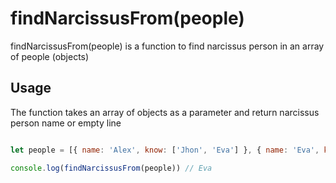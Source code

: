 # findNarcissusFrom(people)

findNarcissusFrom(people) is a function to find narcissus person in an array of people (objects)


## Usage
The function takes an array of objects as a parameter and return narcissus person name or empty line

```javascript

let people = [{ name: 'Alex', know: ['Jhon', 'Eva'] }, { name: 'Eva', know: [] }]

console.log(findNarcissusFrom(people)) // Eva


```
